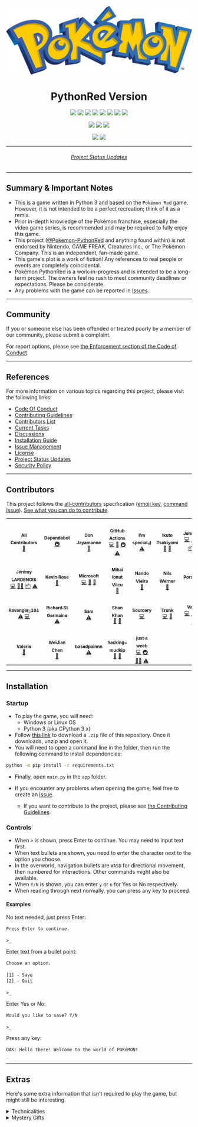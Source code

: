 <!-- markdownlint-disable-file -->
![Pokémon](https://raw.githubusercontent.com/Pokemon-PythonRed/%2Egithub/main/images/pokemon.png "Pokémon")
<h1 align="center">PythonRed Version</h1>
<p align="center">
  <a href="https://github.com/Pokemon-PythonRed/Pokemon-PythonRed"><img src="https://gpvc.arturio.dev/Pokemon-PythonRed"></a> <!--Views-->
  <!-- ALL-CONTRIBUTORS-BADGE:START - Do not remove or modify this section -->
<a href='#contributors'><img src='https://img.shields.io/badge/contributors-26-orange'></a>
<!-- ALL-CONTRIBUTORS-BADGE:END --> <!--Contributors-->
  <a href="https://github.com/Pokemon-PythonRed/Pokemon-PythonRed/blob/master/LICENSE"><img src="https://img.shields.io/github/license/Pokemon-PythonRed/Pokemon-PythonRed?color=black"></a> <!--License-->
  <a href="https://github.com/Pokemon-PythonRed/Pokemon-PythonRed/issues"><img src="https://img.shields.io/github/issues/Pokemon-PythonRed/Pokemon-PythonRed.svg"></a> <!--Issues-->
  <a href="https://github.com/Pokemon-PythonRed/Pokemon-PythonRed/stargazers"><img src="https://img.shields.io/github/stars/Pokemon-PythonRed/Pokemon-PythonRed"/></a> <!--Stars-->
  <a href="https://github.com/Pokemon-PythonRed/Pokemon-PythonRed/network/members"><img src="https://img.shields.io/github/forks/Pokemon-PythonRed/Pokemon-PythonRed?color=yellow"></a> <!--Forks-->
  <a href="https://github.com/Pokemon-PythonRed/Pokemon-PythonRed"><img src="https://img.shields.io/github/repo-size/Pokemon-PythonRed/Pokemon-PythonRed?color=blueviolet"></a> <!--Repo Size-->
  <a href="https://github.com/Pokemon-PythonRed/Pokemon-PythonRed"><img src="https://img.shields.io/tokei/lines/github/Pokemon-PythonRed/Pokemon-PythonRed?color=darkblue"></a> <!--Lines-->
</p>
<p align="center">
  <a href="https://github.com/Pokemon-PythonRed/Pokemon-PythonRed/actions/workflows/main.yml"><img src="https://github.com/Pokemon-PythonRed/Pokemon-PythonRed/actions/workflows/main.yml/badge.svg?branch=master"></a> <!--Main-->
  <a href="https://github.com/Pokemon-PythonRed/Pokemon-PythonRed/actions/workflows/open.yml"><img src="https://github.com/Pokemon-PythonRed/Pokemon-PythonRed/actions/workflows/open.yml/badge.svg?branch=master"></a> <!--Open-->
  <a href="https://github.com/Pokemon-PythonRed/Pokemon-PythonRed/actions/workflows/close.yml"><img src="https://github.com/Pokemon-PythonRed/Pokemon-PythonRed/actions/workflows/close.yml/badge.svg?branch=master"></a> <!--Close-->
</p>
<p align="center">
  <a href="https://github.com/Pokemon-PythonRed/Pokemon-PythonRed/tags/latest"><img src="https://shields.io/github/v/tag/Pokemon-PythonRed/Pokemon-PythonRed?sort=semver&color=inactive"></a> <!--Latest-->
  <a href="https://github.com/Pokemon-PythonRed/Pokemon-PythonRed/releases"><img src="https://shields.io/github/downloads/Pokemon-PythonRed/Pokemon-PythonRed/total?color=inactive"></a> <!--Downloads-->
</p>

---
<h6 align="center"><a href="https://github.com/Pokemon-PythonRed/Pokemon-PythonRed/discussions/59">Project Status Updates</a></h6>

---

## Summary & Important Notes

- This is a game written in Python 3 and based on the `Pokémon Red` game. However, it is not intended to be a perfect recreation; think of it as a remix.
- Prior in-depth knowledge of the Pokémon franchise, especially the video game series, is recommended and may be required to fully enjoy this game.
- This project ([@Pokemon-PythonRed](https://github.com/Pokemon-PythonRed "Pokémon PythonRed Homepage") and anything found within) is not endorsed by Nintendo, GAME FREAK, Creatures Inc., or The Pokémon Company. This is an independent, fan-made game.
- This game's plot is a work of fiction! Any references to real people or events are completely coincidental.
- Pokémon PythonRed is a work-in-progress and is intended to be a long-term project. The owners feel no rush to meet community deadlines or expectations. Please be considerate.
- Any problems with the game can be reported in [Issues](https://github.com/Pokemon-PythonRed/Pokemon-PythonRed/issues "Pokémon PythonRed Issues").

---

## Community

If you or someone else has been offended or treated poorly by a member of our community, please submit a complaint.

For report options, please see [the Enforcement section of the Code of Conduct](https://github.com/Pokemon-PythonRed/Pokemon-PythonRed/blob/master/CODE_OF_CONDUCT.md#enforcement).

---

## References

For more information on various topics regarding this project, please visit the following links:

- [Code Of Conduct](https://github.com/Pokemon-PythonRed/Pokemon-PythonRed/blob/master/CODE_OF_CONDUCT.md "Pokémon PythonRed Code Of Conduct")
- [Contributing Guidelines](https://github.com/Pokemon-PythonRed/Pokemon-PythonRed/blob/master/CONTRIBUTING.md "Pokémon PythonRed Contributing Guidelines")
- [Contributors List](https://github.com/Pokemon-PythonRed/Pokemon-PythonRed#contributors "Pokémon PythonRed Contributors")
- [Current Tasks](https://github.com/orgs/Pokemon-PythonRed/projects/1 "Pokémon PythonRed Current Tasks")
- [Discussions](https://github.com/orgs/Pokemon-PythonRed/discussions "Pokémon PythonRed Discussions")
- [Installation Guide](https://github.com/Pokemon-PythonRed/Pokemon-PythonRed#installation "Pokémon PythonRed Installation")
- [Issue Management](https://github.com/orgs/Pokemon-PythonRed/projects/2 "Pokémon PythonRed Issue Management")
- [License](https://github.com/Pokemon-PythonRed/Pokemon-PythonRed/blob/master/LICENSE "Pokémon PythonRed License")
- [Project Status Updates](https://github.com/Pokemon-PythonRed/Pokemon-PythonRed/discussions/59)
- [Security Policy](https://github.com/Pokemon-PythonRed/Pokemon-PythonRed/blob/master/SECURITY.md "Pokémon PythonRed Security Policy")

---

## Contributors

This project follows the [all-contributors](https://github.com/all-contributors/all-contributors "All-Contributors Repository") specification ([emoji key](https://allcontributors.org/docs/en/emoji-key "All-Contributors Emoji Key"), [command Issue](https://github.com/Pokemon-PythonRed/Pokemon-PythonRed/issues/13 "Pokémon PythonRed All-Contributors Command Issue")). [See what you can do to contribute](https://github.com/Pokemon-PythonRed/Pokemon-PythonRed/blob/master/CONTRIBUTING.md "Pokémon PythonRed CONTRIBUTING.md").
<!--
Bot command template:
@all-contributors please add @<username> for <contributions>
-->
<!-- ALL-CONTRIBUTORS-LIST:START - Do not remove or modify this section -->
<!-- prettier-ignore-start -->
<!-- markdownlint-disable -->
<table>
  <tr>
    <td align="center"><a href="https://allcontributors.org"><img src="https://avatars.githubusercontent.com/u/46410174?v=4?s=100" width="100px;" alt=""/><br /><sub><b>All Contributors</b></sub></a><br /><a href="https://github.com/Pokemon-PythonRed/Pokemon-PythonRed/commits?author=all-contributors" title="Documentation">📖</a></td>
    <td align="center"><a href="https://github.com/features/security"><img src="https://avatars.githubusercontent.com/u/27347476?v=4?s=100" width="100px;" alt=""/><br /><sub><b>Dependabot</b></sub></a><br /><a href="#infra-dependabot" title="Infrastructure (Hosting, Build-Tools, etc)">🚇</a></td>
    <td align="center"><a href="https://github.com/DonJayamanne"><img src="https://avatars.githubusercontent.com/u/1948812?v=4?s=100" width="100px;" alt=""/><br /><sub><b>Don Jayamanne</b></sub></a><br /><a href="#tool-donjayamanne" title="Tools">🔧</a></td>
    <td align="center"><a href="https://github.com/features/actions"><img src="https://avatars.githubusercontent.com/u/44036562?v=4?s=100" width="100px;" alt=""/><br /><sub><b>GitHub Actions</b></sub></a><br /><a href="https://github.com/Pokemon-PythonRed/Pokemon-PythonRed/commits?author=actions" title="Code">💻</a> <a href="https://github.com/Pokemon-PythonRed/Pokemon-PythonRed/commits?author=actions" title="Documentation">📖</a> <a href="#infra-actions" title="Infrastructure (Hosting, Build-Tools, etc)">🚇</a> <a href="https://github.com/Pokemon-PythonRed/Pokemon-PythonRed/commits?author=actions" title="Tests">⚠️</a></td>
    <td align="center"><a href="https://github.com/valensce"><img src="https://avatars.githubusercontent.com/u/85430198?v=4?s=100" width="100px;" alt=""/><br /><sub><b>I'm special ;)</b></sub></a><br /><a href="https://github.com/Pokemon-PythonRed/Pokemon-PythonRed/commits?author=Specialist-Mathematics" title="Tests">⚠️</a></td>
    <td align="center"><a href="https://github.com/valensce"><img src="https://avatars.githubusercontent.com/u/83048878?v=4?s=100" width="100px;" alt=""/><br /><sub><b>Ikuto Tsukiyomi</b></sub></a><br /><a href="#design-Isabel-Lifu" title="Design">🎨</a> <a href="#ideas-Isabel-Lifu" title="Ideas, Planning, & Feedback">🤔</a></td>
    <td align="center"><a href="https://turnipguy30.github.io"><img src="https://avatars.githubusercontent.com/u/50542928?v=4?s=100" width="100px;" alt=""/><br /><sub><b>JohnnySD</b></sub></a><br /><a href="https://github.com/Pokemon-PythonRed/Pokemon-PythonRed/commits?author=TurnipGuy30" title="Code">💻</a> <a href="#data-TurnipGuy30" title="Data">🔣</a> <a href="#ideas-TurnipGuy30" title="Ideas, Planning, & Feedback">🤔</a> <a href="#maintenance-TurnipGuy30" title="Maintenance">🚧</a> <a href="#platform-TurnipGuy30" title="Packaging/porting to new platform">📦</a> <a href="https://github.com/Pokemon-PythonRed/Pokemon-PythonRed/commits?author=TurnipGuy30" title="Tests">⚠️</a></td>
  </tr>
  <tr>
    <td align="center"><a href="https://github.com/JeremyLARDENOIS"><img src="https://avatars.githubusercontent.com/u/37746231?v=4?s=100" width="100px;" alt=""/><br /><sub><b>Jérémy LARDENOIS</b></sub></a><br /><a href="https://github.com/Pokemon-PythonRed/Pokemon-PythonRed/commits?author=jeremyLARDENOIS" title="Code">💻</a> <a href="#mentoring-jeremyLARDENOIS" title="Mentoring">🧑‍🏫</a> <a href="#platform-jeremyLARDENOIS" title="Packaging/porting to new platform">📦</a> <a href="https://github.com/Pokemon-PythonRed/Pokemon-PythonRed/commits?author=jeremyLARDENOIS" title="Tests">⚠️</a></td>
    <td align="center"><a href="https://github.com/kbrose"><img src="https://avatars.githubusercontent.com/u/4053170?v=4?s=100" width="100px;" alt=""/><br /><sub><b>Kevin Rose</b></sub></a><br /><a href="#tool-kbrose" title="Tools">🔧</a></td>
    <td align="center"><a href="https://opensource.microsoft.com"><img src="https://avatars.githubusercontent.com/u/6154722?v=4?s=100" width="100px;" alt=""/><br /><sub><b>Microsoft</b></sub></a><br /><a href="https://github.com/Pokemon-PythonRed/Pokemon-PythonRed/commits?author=microsoft" title="Code">💻</a> <a href="#plugin-microsoft" title="Plugin/utility libraries">🔌</a> <a href="#tool-microsoft" title="Tools">🔧</a></td>
    <td align="center"><a href="https://github.com/ionutvmi"><img src="https://avatars.githubusercontent.com/u/3531898?v=4?s=100" width="100px;" alt=""/><br /><sub><b>Mihai Ionut Vilcu</b></sub></a><br /><a href="#tool-ionutvmi" title="Tools">🔧</a></td>
    <td align="center"><a href="https://nandovieira.com"><img src="https://avatars.githubusercontent.com/u/3009?v=4?s=100" width="100px;" alt=""/><br /><sub><b>Nando Vieira</b></sub></a><br /><a href="#tool-fnando" title="Tools">🔧</a></td>
    <td align="center"><a href="https://github.com/NilsJPWerner"><img src="https://avatars.githubusercontent.com/u/10968348?v=4?s=100" width="100px;" alt=""/><br /><sub><b>Nils Werner</b></sub></a><br /><a href="#tool-nilsjpwerner" title="Tools">🔧</a></td>
    <td align="center"><a href="https://discord.com/invite/xzsAKZVfxP"><img src="https://avatars.githubusercontent.com/u/87019852?v=4?s=100" width="100px;" alt=""/><br /><sub><b>Porsce <3</b></sub></a><br /><a href="#design-Porsce" title="Design">🎨</a></td>
  </tr>
  <tr>
    <td align="center"><a href="https://ravanger101.github.io/Dragon_Realms_Website/"><img src="https://avatars.githubusercontent.com/u/86346730?v=4?s=100" width="100px;" alt=""/><br /><sub><b>Ravanger_101</b></sub></a><br /><a href="https://github.com/Pokemon-PythonRed/Pokemon-PythonRed/commits?author=Ravanger101" title="Tests">⚠️</a> <a href="https://github.com/Pokemon-PythonRed/Pokemon-PythonRed/commits?author=Ravanger101" title="Code">💻</a></td>
    <td align="center"><a href="https://www.linkedin.com/in/richard-st-germaine-a62642182/"><img src="https://avatars.githubusercontent.com/u/97212886?v=4?s=100" width="100px;" alt=""/><br /><sub><b>Richard St Germaine</b></sub></a><br /><a href="https://github.com/Pokemon-PythonRed/Pokemon-PythonRed/commits?author=stger040" title="Tests">⚠️</a></td>
    <td align="center"><a href="https://github.com/MuLKy-bot"><img src="https://avatars.githubusercontent.com/u/84059778?v=4?s=100" width="100px;" alt=""/><br /><sub><b>Sam</b></sub></a><br /><a href="https://github.com/Pokemon-PythonRed/Pokemon-PythonRed/commits?author=MuLKy-bot" title="Tests">⚠️</a></td>
    <td align="center"><a href="http://shanalikhan.github.io"><img src="https://avatars.githubusercontent.com/u/8774556?v=4?s=100" width="100px;" alt=""/><br /><sub><b>Shan Khan</b></sub></a><br /><a href="#plugin-shanalikhan" title="Plugin/utility libraries">🔌</a> <a href="#tool-shanalikhan" title="Tools">🔧</a></td>
    <td align="center"><a href="https://sourcery.ai"><img src="https://avatars.githubusercontent.com/u/36609879?v=4?s=100" width="100px;" alt=""/><br /><sub><b>Sourcery</b></sub></a><br /><a href="https://github.com/Pokemon-PythonRed/Pokemon-PythonRed/commits?author=sourcery-ai" title="Code">💻</a></td>
    <td align="center"><a href="https://trunk.io"><img src="https://avatars.githubusercontent.com/u/74779146?v=4?s=100" width="100px;" alt=""/><br /><sub><b>Trunk</b></sub></a><br /><a href="https://github.com/Pokemon-PythonRed/Pokemon-PythonRed/commits?author=trunk-io" title="Code">💻</a> <a href="#tool-trunk-io" title="Tools">🔧</a></td>
    <td align="center"><a href="https://discord.gg/xzsAKZVfxP"><img src="https://avatars.githubusercontent.com/u/79883837?v=4?s=100" width="100px;" alt=""/><br /><sub><b>Val=fλ</b></sub></a><br /><a href="https://github.com/Pokemon-PythonRed/Pokemon-PythonRed/commits?author=Valensce" title="Code">💻</a> <a href="#design-Valensce" title="Design">🎨</a> <a href="#ideas-Valensce" title="Ideas, Planning, & Feedback">🤔</a> <a href="#maintenance-Valensce" title="Maintenance">🚧</a> <a href="https://github.com/Pokemon-PythonRed/Pokemon-PythonRed/commits?author=Valensce" title="Tests">⚠️</a></td>
  </tr>
  <tr>
    <td align="center"><a href="https://www.youtube.com/channel/UCkmpUFuS0qBFD1I37o4yA3w"><img src="https://avatars.githubusercontent.com/u/86031610?v=4?s=100" width="100px;" alt=""/><br /><sub><b>Valerie</b></sub></a><br /><a href="#design-Valerimatical" title="Design">🎨</a></td>
    <td align="center"><a href="https://github.com/cweijan"><img src="https://avatars.githubusercontent.com/u/27798227?v=4?s=100" width="100px;" alt=""/><br /><sub><b>WeiJian Chen </b></sub></a><br /><a href="#plugin-cweijan" title="Plugin/utility libraries">🔌</a></td>
    <td align="center"><a href="https://github.com/basedpainnn"><img src="https://avatars.githubusercontent.com/u/93128221?v=4?s=100" width="100px;" alt=""/><br /><sub><b>basedpainnn</b></sub></a><br /><a href="https://github.com/Pokemon-PythonRed/Pokemon-PythonRed/commits?author=basedpainnn" title="Tests">⚠️</a></td>
    <td align="center"><a href="https://apple.com/"><img src="https://avatars.githubusercontent.com/u/81336967?v=4?s=100" width="100px;" alt=""/><br /><sub><b>hacking-mudkip</b></sub></a><br /><a href="#data-hacking-mudkip" title="Data">🔣</a> <a href="#ideas-hacking-mudkip" title="Ideas, Planning, & Feedback">🤔</a></td>
    <td align="center"><a href="http://jbloves27.repl.co"><img src="https://avatars.githubusercontent.com/u/76911308?v=4?s=100" width="100px;" alt=""/><br /><sub><b>just a weeb</b></sub></a><br /><a href="https://github.com/Pokemon-PythonRed/Pokemon-PythonRed/commits?author=JBYT27" title="Code">💻</a> <a href="#infra-JBYT27" title="Infrastructure (Hosting, Build-Tools, etc)">🚇</a> <a href="#mentoring-JBYT27" title="Mentoring">🧑‍🏫</a> <a href="https://github.com/Pokemon-PythonRed/Pokemon-PythonRed/commits?author=JBYT27" title="Tests">⚠️</a></td>
  </tr>
</table>

<!-- markdownlint-restore -->
<!-- prettier-ignore-end -->

<!-- ALL-CONTRIBUTORS-LIST:END -->

---

## Installation

### Startup

- To play the game, you will need:
  - Windows or Linux OS
  - Python 3 (aka CPython 3.x)
- Follow [this link](https://github.com/Pokemon-PythonRed/Pokemon-PythonRed/archive/refs/heads/master.zip) to download a `.zip` file of this repository. Once it downloads, unzip and open it.
- You will need to open a command line in the folder, then run the following command to install dependencies:

```sh
python -m pip install -r requirements.txt
```

- Finally, open `main.py` in the `app` folder.

- If you encounter any problems when opening the game, feel free to create an [Issue](https://github.com/Pokemon-PythonRed/Pokemon-PythonRed/issues "Pokémon PythonRed Issues").

  - If you want to contribute to the project, please see [the Contributing Guidelines](https://github.com/Pokemon-PythonRed/Pokemon-PythonRed/blob/master/CONTRIBUTING.md).

### Controls

- When `>` is shown, press Enter to continue. You may need to input text first.
- When text bullets are shown, you need to enter the character next to the option you choose.
- In the overworld, navigation bullets are `WASD` for directional movement, then numbered for interactions. Other commands might also be available.
- When `Y/N` is shown, you can enter `y` or `n` for Yes or No respectively.
- When reading through next normally, you can press any key to proceed.

#### Examples

No text needed, just press Enter:

```console
Press Enter to continue.

>_
```

Enter text from a bullet point:

```console
Choose an option.

[1] - Save
[2] - Quit

>_
```

Enter Yes or No:

```console
Would you like to save? Y/N

>_
```

Press any key:

```console
OAK: Hello there! Welcome to the world of POKéMON!
_
```

---

## Extras

Here's some extra information that isn't required to play the game, but might still be interesting.

<details><summary>Technicalities</summary>

---

### Technicalities

Since this is a Python game, some elements will have to be changed from the original version. Here are some examples of challenging changes.

#### Save data and saving

The game has to keep track of the many variables that make up a Save File. These include:

- Trainer info
- Party / Box info
- If a place has been visited, for Fly locations (each city separately)
- If cutscenes have been triggered
- Event flags
- Pokédex
- Game mechanic settings for accessibility

These are stored in a Python `dictionary` variable, which is then saved to the external file `save.json` via Python's `json` module.

#### Game data

Not to be confused with save data, game data is composed of the numbers and calculations that the game uses. These include:

- Pokémon info
- Trainer battle info
- Save file templates

Large sets of data may be stored as `.json` files in the project folder. This is done to keep the program files concise. These files may be added, removed, or changed at any time.

Save file templates contain all the things the game must keep track of between sessions. On each save or load, the player's file is automatically updated with the latest data, in case an update was performed. This means that when the game is updated, the player can copy their `save.json` file into the new version, and the save file will automatically be updated with the latest data.

#### Menus

Pokémon Red is full of menus that look like the following:

```
Would you like to save your progress?
> Save
 Don't Save
```

This has been changed to be more suitable for a text-adventure game:

```console
Would you like to save your progress? Y/N

>_
```

This is done with code similar to the following:

```python
import json
save = {
  # Save Data
}
print('Would you like to save your progress? Y/N\n')
  saveOption = ' '
  while saveOption.lower()[0] not in ['y', 'n']:
    saveOption = input('>') + ' '
  if saveOption.lower()[0] in ['y']:
    open(os.path.join(sys.path[0], 'save.json'), 'w').write(
      json.dumps(save, indent=4, sort_keys=True)
    )
    print('\nGame saved successfully!')
```

#### Save management

The user can use multiple save files by moving or backing up their `save.json` file to a different directory on their device. This has been implemented in the interest of user-friendliness and safety. Save files can easily be backed up, reset, or shared.

---

</details>

<details><summary>Mystery Gifts</summary>

---

### Mystery Gifts

Pokémon games use Mystery Gifts to bring communities together and incentivise players to take part in events, and Pokémon PythonRed is no different. Codes can be given out in planned giveaway events to specific people, left online to be found by anyone, or even given in-person to specific people. Most of them are online, so you should try looking in places [@TurnipGuy30](https://github.com/TurnipGuy30) has been.

#### Technical information

As of the time of writing, Mystery Gifts have not yet been implemented into the game. The base game will have to be completed first. For now, keep track of any codes you find.

#### Formatting

Pokémon PythonRed Mystery Gift codes are easy to identify because they will always be given in the following format:

```
Pokémon PythonRed Mystery Gift #20: "POKEMONPYTHONRED"
```

(Yes, this is a valid code. Consider it a free trial. You're welcome.)

#### Possible rewards

Redeemed codes will reward a player with in-game items or Pokémon.

#### Recipient responsibilities

Any person or group who finds or receives a code has no responsibility to keep it to themselves unless otherwise stated by the giver of the code.

#### Summary

Mystery Gifts are meant to unite the community and provide a fun way to interact with the game.

---

</details>
